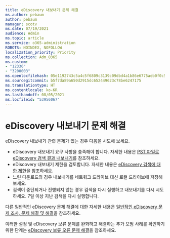 ```yaml
---
title: eDiscovery 내보내기 문제 해결
ms.author: pebaum
author: pebaum
manager: scotv
ms.date: 07/19/2021
audience: Admin
ms.topic: article
ms.service: o365-administration
ROBOTS: NOINDEX, NOFOLLOW
localization_priority: Priority
ms.collection: Adm_O365
ms.custom:
- "12336"
- "3200003"
ms.openlocfilehash: 05e1192743c5a4c5f6809c3139c09dbd4a1b86e6775aeb0f0c556a9c9102027b
ms.sourcegitcommit: b5f7da89a650d2915dc652449623c78be6247175
ms.translationtype: HT
ms.contentlocale: ko-KR
ms.lasthandoff: 08/05/2021
ms.locfileid: "53956067"
---
```

# <a name="troubleshooting-ediscovery-export-issues"></a>eDiscovery 내보내기 문제 해결

eDiscovery 내보내기 관련 문제가 있는 경우 다음을 시도해 보세요.

- eDiscovery 내보내기 요구 사항을 충족해야 합니다. 자세한 내용은 [PST 파일로 eDiscovery 검색 결과 내보내기](/exchange/security-and-compliance/in-place-ediscovery/export-search-results#what-do-you-need-to-know-before-you-begin)를 참조하세요.
- eDiscovery 내보내기 제한을 검토합니다. 자세한 내용은 [eDiscovery 검색에 대한 제한](/microsoft-365/compliance/limits-for-content-search#export-limits)을 참조하세요.
- 느린 다운로드의 경우 내보내기를 네트워크 드라이브 대신 로컬 드라이브에 저장해 보세요.
- 검색이 중단되거나 진행되지 않는 경우 검색을 다시 실행하고 내보내기를 다시 시도하세요. 7일 이상 지난 검색을 다시 실행합니다.

다른 일반적인 eDiscovery 문제 해결에 대한 자세한 내용은 [일반적인 eDiscovery 문제 조사, 문제 해결 및 해결](/microsoft-365/compliance/ediscovery-troubleshooting-common-issues)을 참조하세요.

이러한 설정 및 eDiscovery 보류 문제를 완화하고 해결하는 추가 모범 사례를 확인하기 위한 단계는 [eDiscovery 보류 오류 문제 해결](/microsoft-365/compliance/hold-distribution-errors)을 참조하세요.
